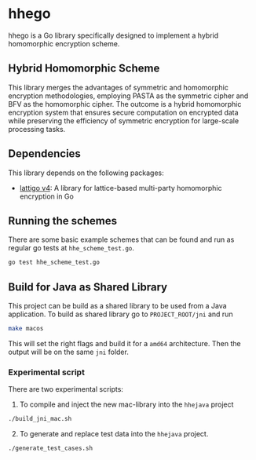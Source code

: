 # hhego

hhego is a Go library specifically designed to implement a hybrid homomorphic encryption scheme. 

## Hybrid Homomorphic Scheme

This library merges the advantages of symmetric and homomorphic encryption methodologies, employing PASTA as the symmetric cipher and BFV as the homomorphic cipher. The outcome is a hybrid homomorphic encryption system that ensures secure computation on encrypted data while preserving the efficiency of symmetric encryption for large-scale processing tasks.

## Dependencies

This library depends on the following packages:

- [lattigo v4](https://github.com/tuneinsight/lattigo): A library for lattice-based multi-party homomorphic encryption in Go

## Running the schemes

There are some basic example schemes that can be found and run as regular go tests at `hhe_scheme_test.go`.

```bash
go test hhe_scheme_test.go
```

## Build for Java as Shared Library

This project can be build as a shared library to be used from a Java application. To build as shared library go to `PROJECT_ROOT/jni` and run

```bash
make macos
```

This will set the right flags and build it for a `amd64` architecture. Then the output will be on the same `jni` folder.

### Experimental script 

There are two experimental scripts:
1. To compile and inject the new mac-library into the `hhejava` project

```bash
./build_jni_mac.sh
```


2. To generate and replace test data into the `hhejava` project.

```bash
./generate_test_cases.sh
```